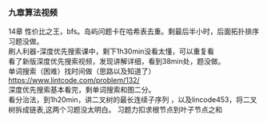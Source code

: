 ### 九章算法视频
14章 性价比之王，bfs。岛屿问题卡在哈希表去重。剩最后半小时，后面拓扑排序习题没做。  
刷人利器-深度优先搜索课中，剩下1h30min没看太懂，可以重复看   
看了新版深度优先搜索视频，发现讲解详细，看到38min处，题没做。  
单词搜索（困难）找时间做（思路以及知道了）https://www.lintcode.com/problem/132/  
深度优先搜索基本看完，剩单词搜索和图二分。  
看分治法，到1h20min，讲二叉树的最长连续子序列  ，以及lincode453，将二叉树拆成链表,这两个习题没太明白。
习题力扣求根节点到叶子节点之和

